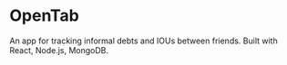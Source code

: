 # OpenTab
An app for tracking informal debts and IOUs between friends. Built with React, Node.js, MongoDB.
